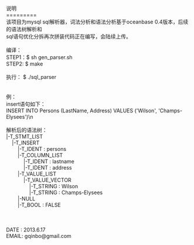 
<BODY style="MARGIN: 10px"><DIV>
<DIV>﻿说明</DIV>
<DIV>=========</DIV>
<DIV>该项目为mysql&nbsp;sql解析器，词法分析和语法分析基于oceanbase&nbsp;0.4版本，后续的语法树解析和</DIV>
<DIV>sql语句优化分拆再次拼装代码正在编写，会陆续上传。</DIV>
<DIV>&nbsp;</DIV>
<DIV>编译：</DIV>
<DIV>STEP1：$&nbsp;sh&nbsp;gen_parser.sh</DIV>
<DIV>STEP2:&nbsp;$&nbsp;make</DIV>
<DIV>&nbsp;</DIV>
<DIV>执行：&nbsp;$&nbsp;./sql_parser</DIV>
<DIV>&nbsp;</DIV>
<DIV>&nbsp;</DIV>
<DIV>例：</DIV>
<DIV>insert语句如下：</DIV>
<DIV>INSERT&nbsp;INTO&nbsp;Persons&nbsp;(LastName,&nbsp;Address)&nbsp;VALUES&nbsp;('Wilson',&nbsp;'Champs-Elysees')\n</DIV>
<DIV>&nbsp;</DIV>
<DIV>解析后的语法树：</DIV>
<DIV>|-T_STMT_LIST</DIV>
<DIV>&nbsp;&nbsp;&nbsp;&nbsp;|-T_INSERT</DIV>
<DIV>&nbsp;&nbsp;&nbsp;&nbsp;&nbsp;&nbsp;&nbsp;&nbsp;|-T_IDENT&nbsp;:&nbsp;persons</DIV>
<DIV>&nbsp;&nbsp;&nbsp;&nbsp;&nbsp;&nbsp;&nbsp;&nbsp;|-T_COLUMN_LIST</DIV>
<DIV>&nbsp;&nbsp;&nbsp;&nbsp;&nbsp;&nbsp;&nbsp;&nbsp;&nbsp;&nbsp;&nbsp;&nbsp;|-T_IDENT&nbsp;:&nbsp;lastname</DIV>
<DIV>&nbsp;&nbsp;&nbsp;&nbsp;&nbsp;&nbsp;&nbsp;&nbsp;&nbsp;&nbsp;&nbsp;&nbsp;|-T_IDENT&nbsp;:&nbsp;address</DIV>
<DIV>&nbsp;&nbsp;&nbsp;&nbsp;&nbsp;&nbsp;&nbsp;&nbsp;|-T_VALUE_LIST</DIV>
<DIV>&nbsp;&nbsp;&nbsp;&nbsp;&nbsp;&nbsp;&nbsp;&nbsp;&nbsp;&nbsp;&nbsp;&nbsp;|-T_VALUE_VECTOR</DIV>
<DIV>&nbsp;&nbsp;&nbsp;&nbsp;&nbsp;&nbsp;&nbsp;&nbsp;&nbsp;&nbsp;&nbsp;&nbsp;&nbsp;&nbsp;&nbsp;&nbsp;|-T_STRING&nbsp;:&nbsp;Wilson</DIV>
<DIV>&nbsp;&nbsp;&nbsp;&nbsp;&nbsp;&nbsp;&nbsp;&nbsp;&nbsp;&nbsp;&nbsp;&nbsp;&nbsp;&nbsp;&nbsp;&nbsp;|-T_STRING&nbsp;:&nbsp;Champs-Elysees</DIV>
<DIV>&nbsp;&nbsp;&nbsp;&nbsp;&nbsp;&nbsp;&nbsp;&nbsp;|-NULL</DIV>
<DIV>&nbsp;&nbsp;&nbsp;&nbsp;&nbsp;&nbsp;&nbsp;&nbsp;|-T_BOOL&nbsp;:&nbsp;FALSE</DIV>
<DIV>&nbsp;</DIV>
<DIV>&nbsp;</DIV>
<DIV>&nbsp;</DIV>
<DIV></DIV>
<DIV>DATE&nbsp;:&nbsp;2013.6.17&nbsp;</DIV>
<DIV>EMAIL:&nbsp;gqinbo@gmail.com</DIV></DIV></BODY>


